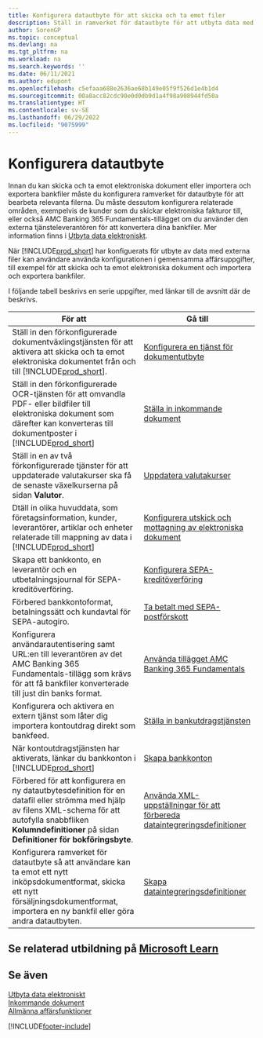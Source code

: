 ```yaml
---
title: Konfigurera datautbyte för att skicka och ta emot filer
description: Ställ in ramverket för datautbyte för att utbyta data med externa filer; att skicka och ta emot elektroniska dokument eller importera och exportera bankfiler.
author: SorenGP
ms.topic: conceptual
ms.devlang: na
ms.tgt_pltfrm: na
ms.workload: na
ms.search.keywords: ''
ms.date: 06/11/2021
ms.author: edupont
ms.openlocfilehash: c5efaaa688e2636ae68b149e05f9f526d1e4b1d4
ms.sourcegitcommit: 00a8acc82cdc90e0d0db9d1a4f98a908944fd50a
ms.translationtype: HT
ms.contentlocale: sv-SE
ms.lasthandoff: 06/29/2022
ms.locfileid: "9075999"
---
```

# <a name="setting-up-data-exchange"></a>Konfigurera datautbyte

Innan du kan skicka och ta emot elektroniska dokument eller importera och exportera bankfiler måste du konfigurera ramverket för datautbyte för att bearbeta relevanta filerna. Du måste dessutom konfigurera relaterade områden, exempelvis de kunder som du skickar elektroniska fakturor till, eller också AMC Banking 365 Fundamentals-tillägget om du använder den externa tjänsteleverantören för att konvertera dina bankfiler. Mer information finns i [Utbyta data elektroniskt](across-data-exchange.md).  

 När [!INCLUDE[prod_short](includes/prod_short.md)] har konfiguerats för utbyte av data med externa filer kan användare använda konfigurationen i gemensamma affärsuppgifter, till exempel för att skicka och ta emot elektroniska dokument och importera och exportera bankfiler.  

 I följande tabell beskrivs en serie uppgifter, med länkar till de avsnitt där de beskrivs.  

|**För att**|**Gå till**|  
|------------|-------------|  
|Ställ in den förkonfigurerade dokumentväxlingstjänsten för att aktivera att skicka och ta emot elektroniska dokumentet från och till [!INCLUDE[prod_short](includes/prod_short.md)].|[Konfigurera en tjänst för dokumentutbyte](across-how-to-set-up-a-document-exchange-service.md)|  
|Ställ in den förkonfigurerade OCR-tjänsten för att omvandla PDF- eller bildfiler till elektroniska dokument som därefter kan konverteras till dokumentposter i [!INCLUDE[prod_short](includes/prod_short.md)]|[Ställa in inkommande dokument](across-how-setup-income-documents.md)|  
|Ställ in en av två förkonfigurerade tjänster för att uppdaterade valutakurser ska få de senaste växelkurserna på sidan **Valutor**.|[Uppdatera valutakurser](finance-how-update-currencies.md)|  
|Dtäll in olika huvuddata, som företagsinformation, kunder, leverantörer, artiklar och enheter relaterade till mappning av data i [!INCLUDE[prod_short](includes/prod_short.md)]|[Konfigurera utskick och mottagning av elektroniska dokument](across-how-to-set-up-electronic-document-sending-and-receiving.md)|  
|Skapa ett bankkonto, en leverantör och en utbetalningsjournal för SEPA-kreditöverföring.|[Konfigurera SEPA-kreditöverföring](finance-make-payments-with-bank-data-conversion-service-or-sepa-credit-transfer.md#setting-up-sepa-credit-transfer)|  
|Förbered bankkontoformat, betalningssätt och kundavtal för SEPA-autogiro.|[Ta betalt med SEPA-postförskott](finance-collect-payments-with-sepa-direct-debit.md)|  
|Konfigurera användarautentisering samt URL:en till leverantören av det AMC Banking 365 Fundamentals-tillägg som krävs för att få bankfiler konverterade till just din banks format.|[Använda tillägget AMC Banking 365 Fundamentals](ui-extensions-amc-banking.md)|  
|Konfigurera och aktivera en extern tjänst som låter dig importera kontoutdrag direkt som bankfeed.|[Ställa in bankutdragstjänsten](bank-how-setup-bank-statement-service.md)|  
|När kontoutdragstjänsten har aktiverats, länkar du bankkonton i [!INCLUDE[prod_short](includes/prod_short.md)]|[Skapa bankkonton](bank-how-setup-bank-accounts.md)|  
|Förbered för att konfigurera en ny datautbytesdefinition för en datafil eller strömma med hjälp av filens XML-schema för att autofylla snabbfliken **Kolumndefinitioner** på sidan **Definitioner för bokföringsbyte**.|[Använda XML-uppställningar för att förbereda dataintegreringsdefinitioner](across-how-to-use-xml-schemas-to-prepare-data-exchange-definitions.md)|  
|Konfigurera ramverket för datautbyte så att användare kan ta emot ett nytt inköpsdokumentformat, skicka ett nytt försäljningsdokumentformat, importera en ny bankfil eller göra andra datautbyten.|[Skapa dataintegreringsdefinitioner](across-how-to-set-up-data-exchange-definitions.md)|  

## <a name="see-related-training-at-microsoft-learn"></a>Se relaterad utbildning på [Microsoft Learn](/learn/modules/electronic-documents-dynamics-365-business-central/)

## <a name="see-also"></a>Se även

[Utbyta data elektroniskt](across-data-exchange.md)  
[Inkommande dokument](across-income-documents.md)  
[Allmänna affärsfunktioner](ui-across-business-areas.md)  


[!INCLUDE[footer-include](includes/footer-banner.md)]